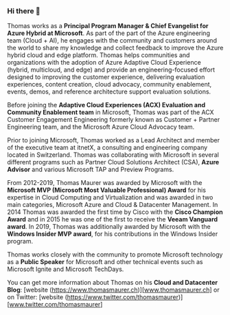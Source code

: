 ### Hi there 👋

Thomas works as a **Principal Program Manager & Chief Evangelist for Azure Hybrid at Microsoft**. As part of the part of the Azure engineering team (Cloud + AI), he engages with the community and customers around the world to share my knowledge and collect feedback to improve the Azure hybrid cloud and edge platform. Thomas helps communities and organizations with the adoption of Azure Adaptive Cloud Experience (hybrid, multicloud, and edge) and provide an engineering-focused effort designed to improving the customer experience, delivering evaluation experiences, content creation, cloud advocacy, community enablement, events, demos, and reference architecture support evaluation solutions.

Before joining the **Adaptive Cloud Experiences (ACX) Evaluation and Community Enablement team** in Microsoft, Thomas was part of the ACX Customer Engagement Engineering formerly known as Customer + Partner Engineering team, and the Microsoft Azure Cloud Advocacy team.

Prior to joining Microsoft, Thomas worked as a Lead Architect and member of the executive team at itnetX, a consulting and engineering company located in Switzerland. Thomas was collaborating with Microsoft in several different programs such as Partner Cloud Solutions Architect (CSA), **Azure Advisor** and various Microsoft TAP and Preview Programs.

From 2012-2019, Thomas Maurer was awarded by Microsoft with the **Microsoft MVP (Microsoft Most Valuable Professional) Award** for his expertise in Cloud Computing and Virtualization and was awarded in two main categories, Microsoft Azure and Cloud & Datacenter Management. In 2014 Thomas was awarded the first time by Cisco with the **Cisco Champion Award** and in 2015 he was one of the first to receive the **Veeam Vanguard award**. In 2019, Thomas was additionally awarded by Microsoft with the **Windows Insider MVP award**, for his contributions in the Windows Insider program.

Thomas works closely with the community to promote Microsoft technology as a **Public Speaker** for Microsoft and other technical events such as Microsoft Ignite and Microsoft TechDays.

You can get more information about Thomas on his **Cloud and Datacenter Blog**: [website (https://www.thomasmaurer.ch)][www.thomasmaurer.ch] or on Twitter: [website (https://www.twitter.com/thomasmaurer)][www.twitter.com/thomasmaurer] 
